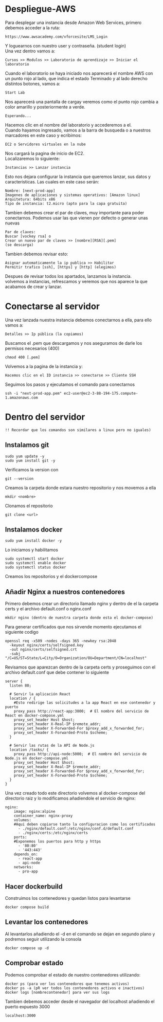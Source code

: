 # Despliegue-AWS

Para desplegar una instancia desde Amazon Web Services, primero debemos acceder a la ruta:
```
https://www.awsacademy.com/vforcesite/LMS_Login
```
Y loguearnos con nuestro user y contraseña. (student login)  
Una vez dentro vamos a:
```
Cursos >> Modulos >> Laboratorio de aprendizaje >> Iniciar el laboratorio
```
Cuando el laboratorio se haya iniciado nos aparecerá el nombre AWS con un punto rojo al lado, que indica el estado Terminado y al lado derecho distintos botones, vamos a:
```
Start Lab
```
Nos aparecerá una pantalla de cargay veremos como el punto rojo cambia a color amarillo y posteriormente a verde.
```
Esperando...
```
Hacemos clic en el nombre del laboratorio y accederemos a el.  
Cuando hayamos ingresado, vamos a la barra de busqueda o a nuestros marcadores en este caso y ecribimos:
```
EC2 o Servidores virtuales en la nube
```
Nos cargará la pagina de inicio de EC2.  
Localizaremos lo siguiente:
```
Instancias >> Lanzar instancia
```
Esto nos dejara configurar la instancia que queremos lanzar, sus datos y caracteristicas. Las cuales en este caso serán:
```
Nombre: [next-prod-app]
Imagenes de aplicaciones y sistemas operativos: [Amazon linux]
Arquitetura: 64bits x86
Tipo de instancia: t2.micro (apto para la capa gratuita)
```
Tambien debemos crear el par de claves, muy importante para poder conectarnos. Podemos usar las que vienen por defecto o generar unas nuevas
```
Par de claves:
Buscar [vockey rsa] o
Crear un nuevo par de claves >> [nombre][RSA][.pem]
(se descarga)
```
Tambien debemos revisar esto:
```
Asignar automaticamente la ip publica >> Habilitar
Permitir trafico [ssh], [https] y [http] (elegimos)
```
Despues de revisar todos los apartados, lanzamos la instancia.  
volvemos a instancias, refrescamos y veremos que nos aparece la que acabamos de crear y lanzar.  

# Conectarse al servidor
Una vez lanzada nuestra instancia debemos conectarnos a ella, para ello vamos a:
```
Detalles >> Ip pública (la copiamos)
```
Buscamos el .pem que descargamos y nos aseguramos de darle los permisos necesarios (400)
```
chmod 400 [.pem]
```
Volvemos a la pagina de la instancia y:
```
Hacemos clic en el ID instancia >> conectarse >> Cliente SSH
```
Seguimos los pasos y ejecutamos el comando para conectarnos
```
ssh -i "next-prod-app.pem" ec2-user@ec2-3-88-194-175.compute-1.amazonaws.com
```

# Dentro del servidor
```
!! Recordar que los comandos son similares a linux pero no iguales)
```
## Instalamos git 
```
sudo yum update -y
sudo yum install git -y
```
Verificamos la version con 
```
git --version
```
Creamos la carpeta donde estara nuestro repositorio y nos movemos a ella
```
mkdir <nombre> 
```
Clonamos el repositorio
```
git clone <url>
```

## Instalamos docker
```
sudo yum install docker -y
```
Lo iniciamos y habilitamos
```
sudo systemctl start docker
sudo systemctl enable docker
sudo systemctl status docker
```
Creamos los repositorios y el dockercompose  

## Añadir Nginx a nuestros contenedores
Primero debemos crear un directorio llamado nginx y dentro de el la carpeta certs y el archivo default.conf o nginx.conf
```
mkdir nginx (dentro de nuestra carpeta donde esta el docker-compose)
```
Para generar certificados que nos sirvende momento ejecutamos el siguiente codigo
```
openssl req -x509 -nodes -days 365 -newkey rsa:2048 
  -keyout nginx/certs/selfsigned.key 
  -out nginx/certs/selfsigned.crt 
  -subj "/C=US/ST=State/L=City/O=Organization/OU=Department/CN=localhost"
```
Revisamos que aparezcan dentro de la carpeta certs y proseguimos con el archivo default.conf que debe contener lo siguiente
```
server {
  listen 80;

  # Servir la aplicación React
  location / {
    #Esto redirige las solicitudes a la app React en ese contenedor y puerto
    proxy_pass http://react-app:3000;  # El nombre del servicio de React en docker-compose.yml
    proxy_set_header Host $host;
    proxy_set_header X-Real-IP $remote_addr;
    proxy_set_header X-Forwarded-For $proxy_add_x_forwarded_for;
    proxy_set_header X-Forwarded-Proto $scheme;
  }

  # Servir las rutas de la API de Node.js 
  location /tasks/ {
    proxy_pass http://api-node:5000;  # El nombre del servicio de Node.js en docker-compose.yml
    proxy_set_header Host $host;
    proxy_set_header X-Real-IP $remote_addr;
    proxy_set_header X-Forwarded-For $proxy_add_x_forwarded_for;
    proxy_set_header X-Forwarded-Proto $scheme;
  }
}
```
Una vez creado todo este directorio volvemos al docker-compose del directorio raiz y lo modificamos añadiendole el servicio de nginx:
```
nginx:
    image: nginx:alpine
    container_name: nginx-proxy
    volumes:
    #Aqui deben copiarse tanto la configuracion como los certificados
      - ./nginx/default.conf:/etc/nginx/conf.d/default.conf
      - ./nginx/certs:/etc/nginx/certs
    ports:
    #Exponemos los puertos para http y https
      - '80:80'
      - '443:443'
    depends_on:
      - react-app
      - api-node
    networks:
      - pro-app
```
## Hacer dockerbuild
Construimos los contenedores y quedan listos para levantarse
```
docker compose build
```
## Levantar los contenedores
Al levantarlos añadiendo el -d en el comando se dejan en segundo plano y podremos seguir utilizando la consola
```
docker compose up -d
```
## Comprobar estado
Podemos comprobar el estado de nuestro contenedores utilizando:
```
docker ps (para ver los contenedores que tenemos activos)
docker ps -a (pR ver todos los contenedores activos e inactivos)
docker logs [nombrecontenedor] para ver sus logs
```
Tambien debemos acceder desde el navegador del localhost añadiendo el puerto expuesto 3000
```
localhost:3000
```
